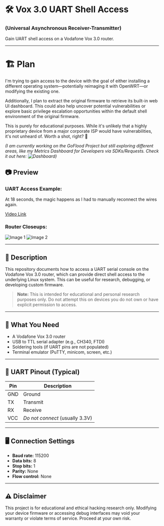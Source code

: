 # 🛠️ Vox 3.0 UART Shell Access
### (Universal Asynchronous Receiver-Transmitter)

Gain UART shell access on a Vodafone Vox 3.0 router.

----

# 🏗️ Plan

I'm trying to gain access to the device with the goal of either installing a different operating system—potentially reimaging it with OpenWRT—or modifying the existing one.

Additionally, I plan to extract the original firmware to retrieve its built-in web UI dashboard. This could also help uncover potential vulnerabilities or explore basic privilege escalation opportunities within the default shell environment of the original firmware.

This is purely for educational purposes. While it's unlikely that a highly proprietary device from a major corporate ISP would have vulnerabilities, it's not unheard of. Worth a shot, right? 🤷

*(I am currently working on the GoFlood Project but still exploring different areas, like my Metrics Dashboard for Developers via SDKs/Requests. Check it out here: ![Dashboard](https://dashboard.birdo.uk/))*

## 📷 Preview
### UART Access Example:

At 18 seconds, the magic happens as I had to manually reconnect the wires again.

[Video Link](https://github.com/user-attachments/assets/cb16c278-8b7d-44cb-b9e5-09e71b830c30)

### Router Closeups:
![Image 1](https://github.com/user-attachments/assets/21aac59d-8116-4d93-8dc3-fb684bb86f0b)
![Image 2](https://github.com/user-attachments/assets/bb7b793b-454f-48b8-92c0-b2904dcdeab2)

---

## 📖 Description

This repository documents how to access a UART serial console on the Vodafone Vox 3.0 router, which can provide direct shell access to the underlying Linux system. This can be useful for research, debugging, or developing custom firmware.

> **Note:** This is intended for educational and personal research purposes only. Do not attempt this on devices you do not own or have explicit permission to access.

---

## 🔧 What You Need

- A Vodafone Vox 3.0 router
- USB to TTL serial adapter (e.g., CH340, FTDI)
- Soldering tools (if UART pins are not populated)
- Terminal emulator (PuTTY, minicom, screen, etc.)

---

## 📡 UART Pinout (Typical)

| Pin | Description |
|-----|-------------|
| GND | Ground      |
| TX  | Transmit    |
| RX  | Receive     |
| VCC | *Do not connect* (usually 3.3V) |

---

## 🖥️ Connection Settings

- **Baud rate:** 115200
- **Data bits:** 8  
- **Stop bits:** 1  
- **Parity:** None  
- **Flow control:** None

---

## ⚠️ Disclaimer

This project is for educational and ethical hacking research only. Modifying your device firmware or accessing debug interfaces may void your warranty or violate terms of service. Proceed at your own risk.
